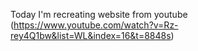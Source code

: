 Today I'm recreating website from youtube (https://www.youtube.com/watch?v=Rz-rey4Q1bw&list=WL&index=16&t=8848s)
